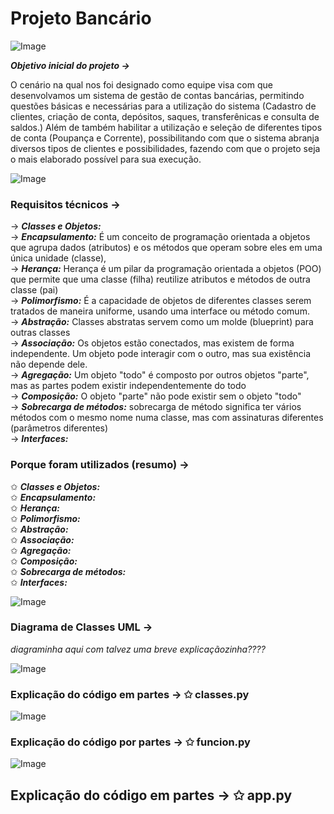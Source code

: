 # Projeto Bancário

![Image](https://github.com/user-attachments/assets/ba2b7ec5-1107-4e15-813a-ff9b4e3f859c)

***Objetivo inicial do projeto →***

O cenário na qual nos foi designado como equipe visa com que desenvolvamos um sistema de gestão de contas bancárias, permitindo questões básicas e necessárias para a utilização do sistema (Cadastro de clientes, criação de conta, depósitos, saques, transferênicas e consulta de saldos.) Além de também habilitar a utilização e seleção de diferentes tipos de conta (Poupança e Corrente), possibilitando com que o sistema abranja diversos tipos de clientes e possibilidades, fazendo com que o projeto seja o mais elaborado possível para sua execução. 

![Image](https://github.com/user-attachments/assets/ba2b7ec5-1107-4e15-813a-ff9b4e3f859c)

### Requisitos técnicos  →

→ ***Classes e Objetos:*** 
<br> → ***Encapsulamento:*** É um conceito de programação orientada a objetos que agrupa dados (atributos) e os métodos que operam sobre eles em uma única unidade (classe),
<br> → ***Herança:*** Herança é um pilar da programação orientada a objetos (POO) que permite que uma classe (filha) reutilize atributos e métodos de outra classe (pai)
<br> → ***Polimorfismo:*** É a capacidade de objetos de diferentes classes serem tratados de maneira uniforme, usando uma interface ou método comum. 
<br> → ***Abstração:*** Classes abstratas servem como um molde (blueprint) para outras classes
<br> → ***Associação:*** Os objetos estão conectados, mas existem de forma independente. Um objeto pode interagir com o outro, mas sua existência não depende dele.
<br> → ***Agregação:***  Um objeto "todo" é composto por outros objetos "parte", mas as partes podem existir independentemente do todo
<br> → ***Composição:***  O objeto "parte" não pode existir sem o objeto "todo"
<br> → ***Sobrecarga de métodos:*** sobrecarga de método significa ter vários métodos com o mesmo nome numa classe, mas com assinaturas diferentes (parâmetros diferentes)
<br> → ***Interfaces:*** 

### Porque foram utilizados (resumo) →

✩ ***Classes e Objetos:***
<br> ✩ ***Encapsulamento:***
<br> ✩ ***Herança:***
<br> ✩ ***Polimorfismo:***
<br> ✩ ***Abstração:***
<br> ✩ ***Associação:***
<br> ✩ ***Agregação:***
<br> ✩ ***Composição:***
<br> ✩ ***Sobrecarga de métodos:***
<br> ✩ ***Interfaces:*** 

![Image](https://github.com/user-attachments/assets/ba2b7ec5-1107-4e15-813a-ff9b4e3f859c)

### Diagrama de Classes UML →

*diagraminha aqui com talvez uma breve explicaçãozinha????*

![Image](https://github.com/user-attachments/assets/ba2b7ec5-1107-4e15-813a-ff9b4e3f859c)


### Explicação do código em partes → ✩ classes.py



![Image](https://github.com/user-attachments/assets/ba2b7ec5-1107-4e15-813a-ff9b4e3f859c)


### Explicação do código por partes → ✩ funcion.py



![Image](https://github.com/user-attachments/assets/ba2b7ec5-1107-4e15-813a-ff9b4e3f859c)


## Explicação do código em partes → ✩ app.py
